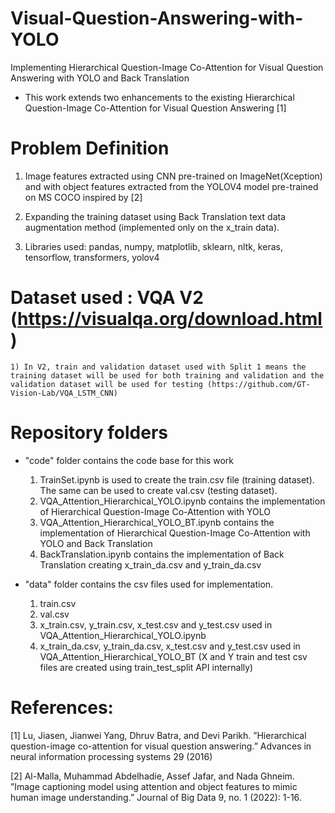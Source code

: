 # Visual-Question-Answering-with-YOLO
Implementing Hierarchical Question-Image Co-Attention for Visual Question Answering with YOLO and Back Translation

* This work extends two enhancements to the existing Hierarchical Question-Image Co-Attention for Visual Question Answering [1]

# Problem Definition

  1) Image features extracted using CNN pre-trained on ImageNet(Xception) and with object features extracted from the YOLOV4 model pre-trained on MS COCO inspired by [2]
  2) Expanding the training dataset using Back Translation text data augmentation method (implemented only on the x_train data). 
  
  3) Libraries used: pandas, numpy, matplotlib, sklearn, nltk, keras, tensorflow, transformers, yolov4
 
 # Dataset used : VQA V2 (https://visualqa.org/download.html)
    1) In V2, train and validation dataset used with Split 1 means the training dataset will be used for both training and validation and the validation dataset will be used for testing (https://github.com/GT-Vision-Lab/VQA_LSTM_CNN)
 
 # Repository folders
 
 * "code" folder contains the code base for this work
    1) TrainSet.ipynb is used to create the train.csv file (training dataset). The same can be used to create val.csv (testing dataset). 
    2) VQA_Attention_Hierarchical_YOLO.ipynb contains the implementation of Hierarchical Question-Image Co-Attention with YOLO
    3) VQA_Attention_Hierarchical_YOLO_BT.ipynb contains the implementation of Hierarchical Question-Image Co-Attention with YOLO and Back Translation
    4) BackTranslation.ipynb contains the implementation of Back Translation creating x_train_da.csv and y_train_da.csv
    
 * "data" folder contains the csv files used for implementation.
    1) train.csv 
    2) val.csv
    3) x_train.csv, y_train.csv, x_test.csv and y_test.csv used in VQA_Attention_Hierarchical_YOLO.ipynb
    4) x_train_da.csv, y_train_da.csv, x_test.csv and y_test.csv used in VQA_Attention_Hierarchical_YOLO_BT
    (X and Y train and test csv files are created using train_test_split API internally)  
 
 # References: 
 
 [1] Lu, Jiasen, Jianwei Yang, Dhruv Batra, and Devi Parikh. ”Hierarchical question-image co-attention for visual question answering.” Advances in neural information processing systems 29 (2016)
 
 [2] Al-Malla, Muhammad Abdelhadie, Assef Jafar, and Nada Ghneim. ”Image captioning model using attention and object features to mimic human image understanding.” Journal of Big Data 9, no. 1 (2022): 1-16.
